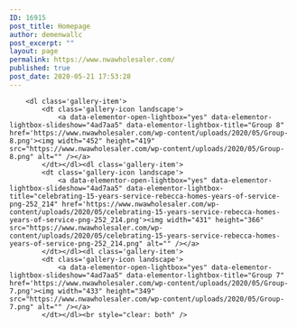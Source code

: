 ```yaml
---
ID: 16915
post_title: Homepage
author: demenwallc
post_excerpt: ""
layout: page
permalink: https://www.nwawholesaler.com/
published: true
post_date: 2020-05-21 17:53:28
---
```

<style type="text/css">
			#gallery-1 {
				margin: auto;
			}
			#gallery-1 .gallery-item {
				float: left;
				margin-top: 10px;
				text-align: center;
				width: 33%;
			}
			#gallery-1 img {
				border: 2px solid #cfcfcf;
			}
			#gallery-1 .gallery-caption {
				margin-left: 0;
			}
			/* see gallery_shortcode() in wp-includes/media.php */
		</style>
		<dl class='gallery-item'>
			<dt class='gallery-icon landscape'>
				<a data-elementor-open-lightbox="yes" data-elementor-lightbox-slideshow="4ad7aa5" data-elementor-lightbox-title="Group 8" href='https://www.nwawholesaler.com/wp-content/uploads/2020/05/Group-8.png'><img width="452" height="419" src="https://www.nwawholesaler.com/wp-content/uploads/2020/05/Group-8.png" alt="" /></a>
			</dt></dl><dl class='gallery-item'>
			<dt class='gallery-icon landscape'>
				<a data-elementor-open-lightbox="yes" data-elementor-lightbox-slideshow="4ad7aa5" data-elementor-lightbox-title="celebrating-15-years-service-rebecca-homes-years-of-service-png-252_214" href='https://www.nwawholesaler.com/wp-content/uploads/2020/05/celebrating-15-years-service-rebecca-homes-years-of-service-png-252_214.png'><img width="431" height="366" src="https://www.nwawholesaler.com/wp-content/uploads/2020/05/celebrating-15-years-service-rebecca-homes-years-of-service-png-252_214.png" alt="" /></a>
			</dt></dl><dl class='gallery-item'>
			<dt class='gallery-icon landscape'>
				<a data-elementor-open-lightbox="yes" data-elementor-lightbox-slideshow="4ad7aa5" data-elementor-lightbox-title="Group 7" href='https://www.nwawholesaler.com/wp-content/uploads/2020/05/Group-7.png'><img width="433" height="349" src="https://www.nwawholesaler.com/wp-content/uploads/2020/05/Group-7.png" alt="" /></a>
			</dt></dl><br style="clear: both" />